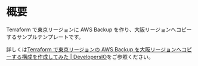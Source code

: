 # 概要
Terraform で東京リージョンに AWS Backup を作り、大阪リージョンへコピーするサンプルテンプレートです。

詳しくは[Terraform で東京リージョンの AWS Backup を大阪リージョンへコピーする構成を作成してみた | DevelopersIO](https://dev.classmethod.jp/articles/terraform-backup-copy-other-region/)をご参照ください。
